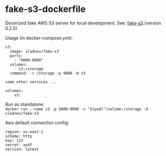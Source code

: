 # fake-s3-dockerfile

Docerized fake AWS S3 server for local development.
See: [fake-s3](https://github.com/jubos/fake-s3).(version 0.2.5)

Usage (in docker-compose.yml):

```
s3:
  image: vladnev/fake-s3
  ports:
    - "9000:9000"
  volumes:
    - s3:/storage
  command: -r /storage -p 9000 -H s3

some other services ...

volumes:
    s3:
```

Run as standalone:   
`docker run --name s3 -p 9000:9000 -v "$(pwd)"/volume:/storage -d vladnev/fake-s3`

Aws default connection config:
```
region: us-east-1
scheme: http
key: 123
secret: asdf
version: latest
```
